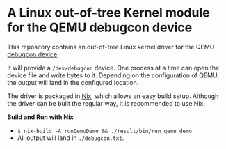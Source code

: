 # A Linux out-of-tree Kernel module for the QEMU debugcon device

This repository contains an out-of-tree Linux kernel driver for the QEMU [debugcon
device](https://phip1611.de/blog/how-to-use-qemus-debugcon-feature-and-write-to-a-file/).

It will provide a `/dev/debugcon` device. One process at a time can open the device file
and write bytes to it. Depending on the configuration of QEMU, the output will land in the
configured location.

The driver is packaged in [Nix](https://nixos.org/), which allows an easy build setup.
Although the driver can be built the regular way, it is recommended to use Nix.

**Build and Run with Nix**
- `$ nix-build -A runQemuDemo && ./result/bin/run_qemu_demo`
- All output will land in `./debugcon.txt`.
